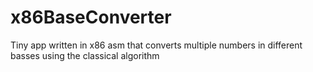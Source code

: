# x86BaseConverter
Tiny app written in x86 asm that converts multiple numbers in different basses using the classical algorithm
